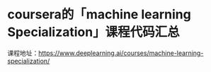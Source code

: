 # coursera的「machine learning Specialization」课程代码汇总
课程地址：https://www.deeplearning.ai/courses/machine-learning-specialization/